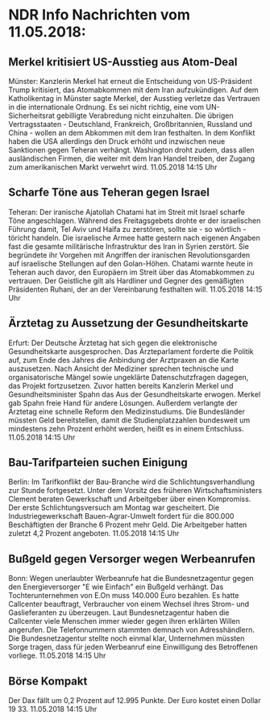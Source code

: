 # NDR Info Nachrichten vom 11.05.2018:


## Merkel kritisiert US-Ausstieg aus Atom-Deal
Münster: Kanzlerin Merkel hat erneut die Entscheidung von US-Präsident Trump kritisiert, das Atomabkommen mit dem Iran aufzukündigen. Auf dem Katholikentag in Münster sagte Merkel, der Ausstieg verletze das Vertrauen in die internationale Ordnung. Es sei nicht richtig, eine vom UN-Sicherheitsrat gebilligte Verabredung nicht einzuhalten. Die übrigen Vertragsstaaten - Deutschland, Frankreich, Großbritannien, Russland und China - wollen an dem Abkommen mit dem Iran festhalten. In dem Konflikt haben die USA allerdings den Druck erhöht und inzwischen neue Sanktionen gegen Teheran verhängt. Washington droht zudem, dass allen ausländischen Firmen, die weiter mit dem Iran Handel treiben, der Zugang zum amerikanischen Markt verwehrt wird. 11.05.2018 14:15 Uhr 

## Scharfe Töne aus Teheran gegen Israel
Teheran: Der iranische Ajatollah Chatami hat im Streit mit Israel scharfe Töne angeschlagen. Während des Freitagsgebets drohte er der israelischen Führung damit, Tel Aviv und Haifa zu zerstören, sollte sie - so wörtlich - töricht handeln. Die israelische Armee hatte gestern nach eigenen Angaben fast die gesamte militärische Infrastruktur des Iran in Syrien zerstört. Sie begründete ihr Vorgehen mit Angriffen der iranischen Revolutionsgarden auf israelische Stellungen auf den Golan-Höhen. Chatami warnte heute in Teheran auch davor, den Europäern im Streit über das Atomabkommen zu vertrauen. Der Geistliche gilt als Hardliner und Gegner des gemäßigten Präsidenten Ruhani, der an der Vereinbarung festhalten will. 11.05.2018 14:15 Uhr 

## Ärztetag zu Aussetzung der Gesundheitskarte
Erfurt: Der Deutsche Ärztetag hat sich gegen die elektronische Gesundheitskarte ausgesprochen. Das Ärzteparlament forderte die Politik auf, zum Ende des Jahres die Anbindung der Arztpraxen an die Karte auszusetzen. Nach Ansicht der Mediziner sprechen technische und organisatorische Mängel sowie ungeklärte Datenschutzfragen dagegen, das Projekt fortzusetzen. Zuvor hatten bereits Kanzlerin Merkel und Gesundheitsminister Spahn das Aus der Gesundheitskarte erwogen. Merkel gab Spahn freie Hand für andere Lösungen. Außerdem verlangte der Ärztetag eine schnelle Reform den Medizinstudiums. Die Bundesländer müssten Geld bereitstellen, damit die Studienplatzzahlen bundesweit um mindestens zehn Prozent erhöht werden, heißt es in einem Entschluss. 11.05.2018 14:15 Uhr 

## Bau-Tarifparteien suchen Einigung
Berlin: Im Tarifkonflikt der Bau-Branche wird die Schlichtungsverhandlung zur Stunde fortgesetzt. Unter dem Vorsitz des früheren Wirtschaftsministers Clement beraten Gewerkschaft und Arbeitgeber über einen Kompromiss. Der erste Schlichtungsversuch am Montag war gescheitert. Die Industriegewerkschaft Bauen-Agrar-Umwelt fordert für die 800.000 Beschäftigten der Branche 6 Prozent mehr Geld. Die Arbeitgeber hatten zuletzt 4,2 Prozent angeboten. 11.05.2018 14:15 Uhr 

## Bußgeld gegen Versorger wegen Werbeanrufen
Bonn: Wegen unerlaubter Werbeanrufe hat die Bundesnetzagentur gegen den Energieversorger "E wie Einfach" ein Bußgeld verhängt. Das Tochterunternehmen von E.On muss 140.000 Euro bezahlen. Es hatte Callcenter beauftragt, Verbraucher von einem Wechsel ihres Strom- und Gaslieferanten zu überzeugen. Laut Bundesnetzagentur haben die Callcenter viele Menschen immer wieder gegen ihren erklärten Willen angerufen. Die Telefonnummern stammten demnach von Adresshändlern. Die Bundesnetzagentur stellte noch einmal klar, Unternehmen müssten Sorge tragen, dass für jeden Werbeanruf eine Einwilligung des Betroffenen vorliege. 11.05.2018 14:15 Uhr 

## Börse Kompakt
Der Dax fällt um 0,2 Prozent auf 12.995 Punkte. Der Euro kostet einen Dollar 19 33. 11.05.2018 14:15 Uhr 
